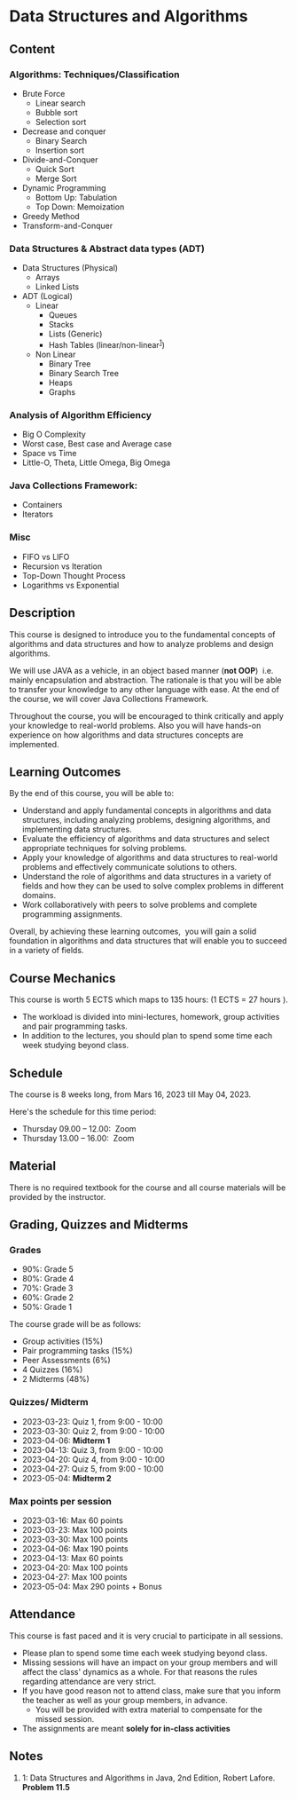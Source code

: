 # Data Structures and Algorithms

## Content

### Algorithms: Techniques/Classification

- Brute Force
  - Linear search
  - Bubble sort
  - Selection sort
- Decrease and conquer
  - Binary Search
  - Insertion sort
- Divide-and-Conquer
  - Quick Sort
  - Merge Sort
- Dynamic Programming
  - Bottom Up: Tabulation
  - Top Down: Memoization
- Greedy Method
- Transform-and-Conquer

### Data Structures & Abstract data types (ADT)

- Data Structures (Physical)
  - Arrays
  - Linked Lists
- ADT (Logical)
  - Linear
    - Queues
    - Stacks
    - Lists (Generic)
    - Hash Tables (linear/non-linear<sup>[1](#notes)</sup>)
  - Non Linear
    - Binary Tree
    - Binary Search Tree
    - Heaps
    - Graphs

### Analysis of Algorithm Efficiency

- Big O Complexity
- Worst case, Best case and Average case
- Space vs Time
- Little-O, Theta, Little Omega, Big Omega

### Java Collections Framework:

- Containers
- Iterators

### Misc

- FIFO vs LIFO
- Recursion vs Iteration
- Top-Down Thought Process
- Logarithms vs Exponential

## Description

This course is designed to introduce you to the fundamental concepts of algorithms and data structures and how to analyze problems and design algorithms.

We will use JAVA as a vehicle, in an object based manner (**not OOP**)  i.e.  mainly encapsulation and abstraction. The rationale is that you will be able to transfer your knowledge to any other language with ease. At the end of the course, we will cover Java Collections Framework.

Throughout the course, you will be encouraged to think critically and apply your knowledge to real-world problems. Also you will have hands-on experience on how algorithms and data structures concepts are implemented.

## Learning Outcomes

By the end of this course, you will be able to:

- Understand and apply fundamental concepts in algorithms and data structures, including analyzing problems, designing algorithms, and implementing data structures.
- Evaluate the efficiency of algorithms and data structures and select appropriate techniques for solving problems.
- Apply your knowledge of algorithms and data structures to real-world problems and effectively communicate solutions to others.
- Understand the role of algorithms and data structures in a variety of fields and how they can be used to solve complex problems in different domains.
- Work collaboratively with peers to solve problems and complete programming assignments.

Overall, by achieving these learning outcomes,  you will gain a solid foundation in algorithms and data structures that will enable you to succeed in a variety of fields.

## Course Mechanics

This course is worth 5 ECTS which maps to 135 hours: (1 ECTS = 27 hours ).

- The workload is divided into mini-lectures, homework, group activities and pair programming tasks.
- In addition to the lectures, you should plan to spend some time each week studying beyond class.

## Schedule

The course is 8 weeks long, from Mars 16, 2023 till May 04, 2023.

Here's the schedule for this time period:

- Thursday 09.00 – 12.00:  Zoom
- Thursday 13.00 – 16.00:  Zoom

## Material

There is no required textbook for the course and all course materials will be provided by the instructor.

## Grading, Quizzes and Midterms

### Grades

- 90%: Grade 5
- 80%: Grade 4
- 70%: Grade 3
- 60%: Grade 2
- 50%: Grade 1

The course grade will be as follows:

- Group activities (15%)
- Pair programming tasks (15%)
- Peer Assessments (6%)
- 4 Quizzes (16%)
- 2 Midterms (48%)

### Quizzes/ Midterm

- 2023-03-23: Quiz 1, from 9:00 - 10:00
- 2023-03-30: Quiz 2, from 9:00 - 10:00
- 2023-04-06: **Midterm 1**
- 2023-04-13: Quiz 3, from 9:00 - 10:00
- 2023-04-20: Quiz 4, from 9:00 - 10:00
- 2023-04-27: Quiz 5, from 9:00 - 10:00
- 2023-05-04: **Midterm 2**

### Max points per session

- 2023-03-16: Max 60 points
- 2023-03-23: Max 100 points
- 2023-03-30: Max 100 points
- 2023-04-06: Max 190 points
- 2023-04-13: Max 60 points
- 2023-04-20: Max 100 points
- 2023-04-27: Max 100 points
- 2023-05-04: Max 290 points + Bonus

## Attendance

This course is fast paced and it is very crucial to participate in all sessions.

- Please plan to spend some time each week studying beyond class.
- Missing sessions will have an impact on your group members and will affect the class' dynamics as a whole. For that reasons the rules regarding attendance are very strict.
- If you have good reason not to attend class, make sure that you inform the teacher as well as your group members, in advance.
  - You will be provided with extra material to compensate for the missed session.
- The assignments are meant **solely for in-class activities**

## Notes

1. <a name="note1">1</a>: Data Structures and Algorithms in Java, 2nd Edition, Robert Lafore. **Problem 11.5**
